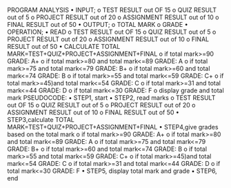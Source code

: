 PROGRAM ANALYSIS
•	INPUT;
o	TEST RESULT out OF 15
o	QUIZ RESULT out of 5
o	PROJECT RESULT out of 20
o	ASSIGNMENT RESULT out of 10
o	FINAL RESULT out of 50
•	OUTPUT;
o	TOTAL MARK
o	GRADE
•	OPERATION;
•	READ
o	TEST RESULT out OF 15
o	QUIZ RESULT out of 5
o	PROJECT RESULT out of 20
o	ASSIGNMENT RESULT out of 10
o	FINAL RESULT out of 50
•	CALCULATE TOTAL MARK=TEST+QUIZ+PROJECT+ASSIGNMENT+FINAL
o	if total mark>=90 GRADE: A+
o	if total mark>=80 and total mark<=89 GRADE: A
o	if total mark>=75 and total mark<=79 GRADE: B+
o	if total mark>=60 and total mark<=74 GRADE: B
o	if total mark>=55 and total mark<=59 GRADE: C+
o	if total mark>=45)and total mark<=54 GRADE: C
o	if total mark>=31 and total mark<=44 GRADE: D
o	if total mark<=30 GRADE: F
o	display grade and total mark
PSEUDOCODE:
•	STEP1, start
•	STEP2, read marks
o	TEST RESULT out OF 15
o	QUIZ RESULT out of 5
o	PROJECT RESULT out of 20
o	ASSIGNMENT RESULT out of 10
o	FINAL RESULT out of 50
•	STEP3,calculate TOTAL MARK=TEST+QUIZ+PROJECT+ASSIGNMENT+FINAL
•	STEP4,give grades based on the total mark
o	if total mark>=90 GRADE: A+
o	if total mark>=80 and total mark<=89 GRADE: A
o	if total mark>=75 and total mark<=79 GRADE: B+
o	if total mark>=60 and total mark<=74 GRADE: B
o	if total mark>=55 and total mark<=59 GRADE: C+
o	if total mark>=45)and total mark<=54 GRADE: C
o	if total mark>=31 and total mark<=44 GRADE: D
o	if total mark<=30 GRADE: F
•	STEP5, display total mark and grade
•	STEP6, end


